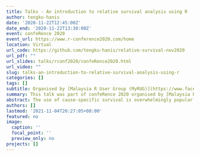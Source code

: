 ```yaml
---
title: Talks - An introduction to relative survival analysis using R
author: tengku-hanis
date: '2020-11-22T12:45:00Z'
date_end: '2020-11-22T13:30:00Z'
event: confeRence 2020
event_url: https://www.r-conference2020.com/home
location: Virtual
url_code: https://github.com/tengku-hanis/relative-survival-nov2020
url_pdf: ""
url_slides: talks/rconf2020/confeRence2020.html
url_video: ""
slug: talks-an-introduction-to-relative-survival-analysis-using-r
categories: []
tags: []
subtitle: Organised by [Malaysia R User Group (MyRUG)](https://www.facebook.com/rusergroupmalaysia/)
summary: This talk was part of confeRence 2020 organised by [Malaysia R User Group (MyRUG)](https://www.facebook.com/rusergroupmalaysia/).
abstract: The use of cause-specific survival is overwhelmingly popular. In contrast, the relative survival approach is almost unknown despite some of its advantages over the cause-specific survival. This talk aims to cover an introduction to relative survival, strengths and limitations of both cause-specific and relative survival approaches, and provide a brief demonstration of relative survival analysis in R. 
authors: []
lastmod: '2021-11-04T20:27:05+08:00'
featured: no
image: 
  caption: ''
  focal_point: ''
  preview_only: no
projects: []
---
```

